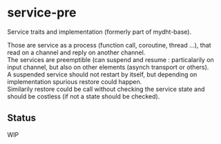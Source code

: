 service-pre
===========

Service traits and implementation (formerly part of mydht-base).

Those are service as a process (function call, coroutine, thread ...), that read on a channel and reply on another channel.  
The services are preemptible (can suspend and resume : particalarily on input channel, but also on other elements (asynch transport or others).  
A suspended service should not restart by itself, but depending on implementation spurious restore could happen.  
Similarily restore could be call without checking the service state and should be costless (if not a state should be checked).  

Status
------

WIP

